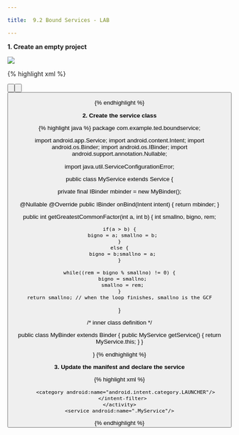 ```yaml
---

title:  9.2 Bound Services - LAB

---
```


**1. Create an empty project**

![](images/unbound-service-lab.png)

{% highlight xml %}
<?xml version="1.0" encoding="utf-8"?>
<LinearLayout
  xmlns:android="http://schemas.android.com/apk/res/android"
  xmlns:tools="http://schemas.android.com/tools"
  android:layout_width="match_parent"
  android:layout_height="match_parent"
  android:paddingBottom="@dimen/activity_vertical_margin"
  android:paddingLeft="@dimen/activity_horizontal_margin"
  android:paddingRight="@dimen/activity_horizontal_margin"
  android:paddingTop="@dimen/activity_vertical_margin"
  tools:context="com.example.ted.boundservice.MainActivity"
  android:orientation="vertical">

  <Button
    android:layout_width="wrap_content"
    android:layout_height="wrap_content"
    android:text="Bind"
    android:id="@+id/btnBind"/>

  <Button
    android:layout_width="wrap_content"
    android:layout_height="wrap_content"
    android:text="Unbind"
    android:id="@+id/btnUnbind"/>

  <EditText
    android:layout_width="match_parent"
    android:layout_height="wrap_content"
    android:id="@+id/etfirstno"
    android:layout_gravity="right"
    android:hint="enter first no"
    />

  <EditText
    android:layout_width="match_parent"
    android:layout_height="wrap_content"
    android:id="@+id/etsecondno"
    android:layout_row="4"
    android:layout_column="4"
    android:hint="enter second no"
    />

  <Button
    android:layout_width="wrap_content"
    android:layout_height="wrap_content"
    android:text="Get GCF"
    android:id="@+id/btnGCF"/>

  <TextView
    android:layout_width="wrap_content"
    android:layout_height="wrap_content"
    android:id="@+id/txtResult"
    android:layout_gravity="center_horizontal"/>

</LinearLayout>

{% endhighlight %}

**2. Create the service class**

{% highlight java %}
package com.example.ted.boundservice;

import android.app.Service;
import android.content.Intent;
import android.os.Binder;
import android.os.IBinder;
import android.support.annotation.Nullable;

import java.util.ServiceConfigurationError;

public class MyService extends Service {

  private final IBinder mbinder = new MyBinder();

  @Nullable
  @Override
  public IBinder onBind(Intent intent) {
    return mbinder;
  }

  public int getGreatestCommonFactor(int a, int b) {
    int smallno, bigno, rem;

    if(a > b) {
      bigno = a; smallno = b;
    }
    else {
      bigno = b;smallno = a;
    }

    while((rem = bigno % smallno) != 0) {
      bigno = smallno;
      smallno = rem;
    }
    return smallno; // when the loop finishes, smallno is the GCF
  }

  /* inner class definition */

  public class MyBinder extends Binder {
    public MyService getService() {
      return MyService.this;
    }
  }

}
{% endhighlight %}


**3. Update the manifest and declare the service**

{% highlight xml %}
  <application
    android:allowBackup="true"
    android:icon="@mipmap/ic_launcher"
    android:label="@string/app_name"
    android:supportsRtl="true"
    android:theme="@style/AppTheme">
    <activity android:name=".MainActivity">
      <intent-filter>
        <action android:name="android.intent.action.MAIN"/>

        <category android:name="android.intent.category.LAUNCHER"/>
      </intent-filter>
    </activity>
    <service android:name=".MyService"/>
  </application>
{% endhighlight %}
